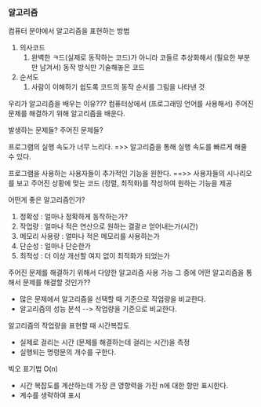 ### 알고리즘

컴퓨터 분야에서 알고리즘을 표현하는 방법
1. 의사코드
   1. 완벽한 ㅋ드(실제로 동작하는 코드)가 아니라 코들르 추상화해서 (필요한 부분만 남겨서) 동작 방식만 기술해놓은 코드
2. 순서도
   1. 사람이 이해하기 쉽도록 코드의 동작 순서를 그림을 나타낸 것

우리가 알고리즘을 배우는 이유???
컴퓨터상에서 (프로그래밍 언어를 사용해서) 주어진 문제를 해결하기 위해 알고리즘을 배운다.

발생하는 문제들? 주어진 문제들?

프로그램의 실행 속도가 너무 느리다. =>> 알고리즘을 통해 실행 속도를 빠르게 해줄 수 있다.

프로그램을 사용하는 사용자들이 추가적인 기능을 원한다. ==>> 사용자들의 시나리오를 보고
주어진 상황에 맞는 코드 (정렬, 최적화)를 작성하여 원하는 기능을 제공

어떤게 좋은 알고리즘인가?
1. 정확성 : 얼마나 정확하게 동작하는가?
2. 작업량 : 얼마나 적은 연산으로 원하는 결괄ㄹ 얻어내는가(시간)
3. 메모리 사용량 : 얼마나 적은 메모리를 사용하는가
4. 단순성 : 얼마나 단순한가
5. 최적성 : 더 이상 개선할 여지 없이 최적화가 되었는가

주어진 문제를 해결하기 위해서 다양한 알고리즘 사용 가능
그 중에 어떤 알고리즘을 통해서 문제를 해결할 것인가??

- 많은 문제에서 알고리즘을 선택할 때 기준으로 작업량을 비교한다.
- 알고리즘의 성능 분석 --> 작업량을 기준으로 비교한다.

알고리즘의 작업량을 표현할 때 시간복잡도
- 실제로 걸리는 시간 (문제를 해결하는데 걸리는 시간)을 측정
- 실행되는 명령문의 개수를 구한다.

빅오 표기법 O(n)
- 시간 복잡도를 계산하는데 가장 큰 영향력을 가진 n에 대한 항만 표시한다.
- 계수를 생략하여 표시
